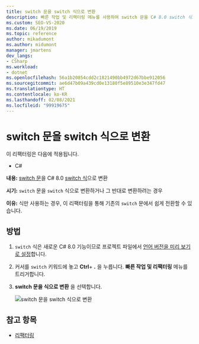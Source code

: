 ```yaml
---
title: switch 문을 switch 식으로 변환
description: 빠른 작업 및 리팩터링 메뉴를 사용하여 switch 문을 C# 8.0 switch 식으로 변환하는 방법을 알아봅니다.
ms.custom: SEO-VS-2020
ms.date: 06/19/2019
ms.topic: reference
author: mikadumont
ms.author: midumont
manager: jmartens
dev_langs:
- CSharp
ms.workload:
- dotnet
ms.openlocfilehash: 56a1b20854cdd2c1821490bb4972d67bbe912056
ms.sourcegitcommit: ae6d47b09a439cd0e13180f5e89510e3e347fd47
ms.translationtype: HT
ms.contentlocale: ko-KR
ms.lasthandoff: 02/08/2021
ms.locfileid: "99919675"
---
```

# <a name="convert-switch-statement-to-switch-expression"></a>switch 문을 switch 식으로 변환

이 리팩터링은 다음에 적용됩니다.

- C#

**내용:** [switch 문](/dotnet/csharp/language-reference/keywords/switch)을 C# 8.0 [switch 식](/dotnet/csharp/whats-new/csharp-8#switch-expressions)으로 변환

**시기:** `switch` 문을 `switch` 식으로 변환하거나 그 반대로 변환하려는 경우 

**이유:** 식만 사용하는 경우, 이 리팩터링을 통해 기존의 `switch` 문에서 쉽게 전환할 수 있습니다.

## <a name="how-to"></a>방법

1. `switch` 식은 새로운 C# 8.0 기능이므로 프로젝트 파일에서 [언어 버전을 미리 보기로 설정](/dotnet/csharp/language-reference/configure-language-version#edit-the-project-file)합니다.
2. 커서를 `switch` 키워드에 놓고 **Ctrl**+ **.** 을 누릅니다. **빠른 작업 및 리팩터링** 메뉴를 트리거합니다.
3. **switch 문을 식으로 변환** 을 선택합니다.

   ![switch 문을 switch 식으로 변환](media/convert-switch-statement-to-switch-expression.png) 

## <a name="see-also"></a>참고 항목

- [리팩터링](../refactoring-in-visual-studio.md)
